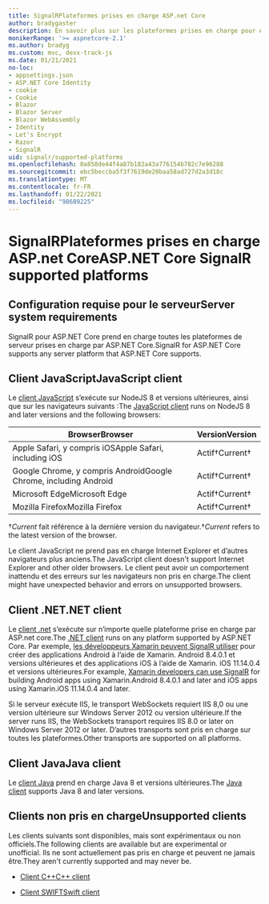 ```yaml
---
title: SignalRPlateformes prises en charge ASP.net Core
author: bradygaster
description: En savoir plus sur les plateformes prises en charge pour ASP.NET Core SignalR .
monikerRange: '>= aspnetcore-2.1'
ms.author: bradyg
ms.custom: mvc, devx-track-js
ms.date: 01/21/2021
no-loc:
- appsettings.json
- ASP.NET Core Identity
- cookie
- Cookie
- Blazor
- Blazor Server
- Blazor WebAssembly
- Identity
- Let's Encrypt
- Razor
- SignalR
uid: signalr/supported-platforms
ms.openlocfilehash: 0a858de44f4a87b182a43a776154b782c7e96288
ms.sourcegitcommit: ebc5beccba5f3f7619de20baa58ad727d2a3d18c
ms.translationtype: MT
ms.contentlocale: fr-FR
ms.lasthandoff: 01/22/2021
ms.locfileid: "98689225"
---
```

# <a name="aspnet-core-no-locsignalr-supported-platforms"></a><span data-ttu-id="07346-103">SignalRPlateformes prises en charge ASP.net Core</span><span class="sxs-lookup"><span data-stu-id="07346-103">ASP.NET Core SignalR supported platforms</span></span>

## <a name="server-system-requirements"></a><span data-ttu-id="07346-104">Configuration requise pour le serveur</span><span class="sxs-lookup"><span data-stu-id="07346-104">Server system requirements</span></span>

<span data-ttu-id="07346-105">SignalR pour ASP.NET Core prend en charge toutes les plateformes de serveur prises en charge par ASP.NET Core.</span><span class="sxs-lookup"><span data-stu-id="07346-105">SignalR for ASP.NET Core supports any server platform that ASP.NET Core supports.</span></span>

## <a name="javascript-client"></a><span data-ttu-id="07346-106">Client JavaScript</span><span class="sxs-lookup"><span data-stu-id="07346-106">JavaScript client</span></span>

<span data-ttu-id="07346-107">Le [client JavaScript](xref:signalr/javascript-client) s’exécute sur NodeJS 8 et versions ultérieures, ainsi que sur les navigateurs suivants :</span><span class="sxs-lookup"><span data-stu-id="07346-107">The [JavaScript client](xref:signalr/javascript-client) runs on NodeJS 8 and later versions and the following browsers:</span></span>

| <span data-ttu-id="07346-108">Browser</span><span class="sxs-lookup"><span data-stu-id="07346-108">Browser</span></span>                          | <span data-ttu-id="07346-109">Version</span><span class="sxs-lookup"><span data-stu-id="07346-109">Version</span></span>         |
| -------------------------------- | --------------- |
| <span data-ttu-id="07346-110">Apple Safari, y compris iOS</span><span class="sxs-lookup"><span data-stu-id="07346-110">Apple Safari, including iOS</span></span>      | <span data-ttu-id="07346-111">Actif&dagger;</span><span class="sxs-lookup"><span data-stu-id="07346-111">Current&dagger;</span></span> |
| <span data-ttu-id="07346-112">Google Chrome, y compris Android</span><span class="sxs-lookup"><span data-stu-id="07346-112">Google Chrome, including Android</span></span> | <span data-ttu-id="07346-113">Actif&dagger;</span><span class="sxs-lookup"><span data-stu-id="07346-113">Current&dagger;</span></span> |
| <span data-ttu-id="07346-114">Microsoft Edge</span><span class="sxs-lookup"><span data-stu-id="07346-114">Microsoft Edge</span></span>                   | <span data-ttu-id="07346-115">Actif&dagger;</span><span class="sxs-lookup"><span data-stu-id="07346-115">Current&dagger;</span></span> |
| <span data-ttu-id="07346-116">Mozilla Firefox</span><span class="sxs-lookup"><span data-stu-id="07346-116">Mozilla Firefox</span></span>                  | <span data-ttu-id="07346-117">Actif&dagger;</span><span class="sxs-lookup"><span data-stu-id="07346-117">Current&dagger;</span></span> |

<span data-ttu-id="07346-118">&dagger;*Current* fait référence à la dernière version du navigateur.</span><span class="sxs-lookup"><span data-stu-id="07346-118">&dagger;*Current* refers to the latest version of the browser.</span></span>

<span data-ttu-id="07346-119">Le client JavaScript ne prend pas en charge Internet Explorer et d’autres navigateurs plus anciens.</span><span class="sxs-lookup"><span data-stu-id="07346-119">The JavaScript client doesn't support Internet Explorer and other older browsers.</span></span> <span data-ttu-id="07346-120">Le client peut avoir un comportement inattendu et des erreurs sur les navigateurs non pris en charge.</span><span class="sxs-lookup"><span data-stu-id="07346-120">The client might have unexpected behavior and errors on unsupported browsers.</span></span>

## <a name="net-client"></a><span data-ttu-id="07346-121">Client .NET</span><span class="sxs-lookup"><span data-stu-id="07346-121">.NET client</span></span>

<span data-ttu-id="07346-122">Le [client .net](xref:signalr/dotnet-client) s’exécute sur n’importe quelle plateforme prise en charge par ASP.net core.</span><span class="sxs-lookup"><span data-stu-id="07346-122">The [.NET client](xref:signalr/dotnet-client) runs on any platform supported by ASP.NET Core.</span></span> <span data-ttu-id="07346-123">Par exemple, [les développeurs Xamarin peuvent SignalR utiliser](https://github.com/aspnet/Announcements/issues/305) pour créer des applications Android à l’aide de Xamarin. Android 8.4.0.1 et versions ultérieures et des applications iOS à l’aide de Xamarin. iOS 11.14.0.4 et versions ultérieures.</span><span class="sxs-lookup"><span data-stu-id="07346-123">For example, [Xamarin developers can use SignalR](https://github.com/aspnet/Announcements/issues/305) for building Android apps using Xamarin.Android 8.4.0.1 and later and iOS apps using Xamarin.iOS 11.14.0.4 and later.</span></span>

<span data-ttu-id="07346-124">Si le serveur exécute IIS, le transport WebSockets requiert IIS 8,0 ou une version ultérieure sur Windows Server 2012 ou version ultérieure.</span><span class="sxs-lookup"><span data-stu-id="07346-124">If the server runs IIS, the WebSockets transport requires IIS 8.0 or later on Windows Server 2012 or later.</span></span> <span data-ttu-id="07346-125">D’autres transports sont pris en charge sur toutes les plateformes.</span><span class="sxs-lookup"><span data-stu-id="07346-125">Other transports are supported on all platforms.</span></span>

## <a name="java-client"></a><span data-ttu-id="07346-126">Client Java</span><span class="sxs-lookup"><span data-stu-id="07346-126">Java client</span></span>

<span data-ttu-id="07346-127">Le [client Java](xref:signalr/java-client) prend en charge Java 8 et versions ultérieures.</span><span class="sxs-lookup"><span data-stu-id="07346-127">The [Java client](xref:signalr/java-client) supports Java 8 and later versions.</span></span>

## <a name="unsupported-clients"></a><span data-ttu-id="07346-128">Clients non pris en charge</span><span class="sxs-lookup"><span data-stu-id="07346-128">Unsupported clients</span></span>

<span data-ttu-id="07346-129">Les clients suivants sont disponibles, mais sont expérimentaux ou non officiels.</span><span class="sxs-lookup"><span data-stu-id="07346-129">The following clients are available but are experimental or unofficial.</span></span> <span data-ttu-id="07346-130">Ils ne sont actuellement pas pris en charge et peuvent ne jamais être.</span><span class="sxs-lookup"><span data-stu-id="07346-130">They aren't currently supported and may never be.</span></span>

* <span data-ttu-id="07346-131">[Client C++](https://github.com/aspnet/SignalR-Client-Cpp)</span><span class="sxs-lookup"><span data-stu-id="07346-131">[C++ client](https://github.com/aspnet/SignalR-Client-Cpp)</span></span>

* <span data-ttu-id="07346-132">[Client SWIFT](https://github.com/moozzyk/SignalR-Client-Swift)</span><span class="sxs-lookup"><span data-stu-id="07346-132">[Swift client](https://github.com/moozzyk/SignalR-Client-Swift)</span></span>
